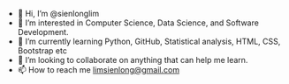 - 👋 Hi, I’m @sienlonglim
- 👀 I’m interested in Computer Science, Data Science, and Software Development.
- 🌱 I’m currently learning Python, GitHub, Statistical analysis, HTML, CSS, Bootstrap etc
- 💞️ I’m looking to collaborate on anything that can help me learn.
- 📫 How to reach me limsienlong@gmail.com

<!---
Natuyuki-SL/Natuyuki-SL is a ✨ special ✨ repository because its `README.md` (this file) appears on your GitHub profile.
You can click the Preview link to take a look at your changes.
--->

